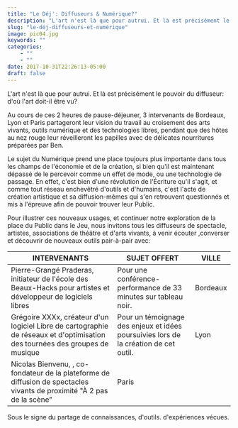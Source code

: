 ```yaml
---
title: "Le Déj': Diffuseurs & Numérique?"
description: "L'art n'est là que pour autrui. Et là est précisément le pouvoir du diffuseur: d'où l'art doit-il être vu? Au cours de ces 2 heures de pause-déjeuner,..."
slug: "le-déj-diffuseurs-et-numérique"
image: pic04.jpg
keywords: ""
categories:
    - ""
    - ""
date: 2017-10-31T22:26:13-05:00
draft: false
---
```


L'art n'est là que pour autrui.
Et là est précisément le pouvoir du diffuseur: d'où l'art doit-il être vu?

Au cours de ces 2 heures de pause-déjeuner, 3 intervenants de Bordeaux, Lyon et Paris partageront leur vision du travail au croisement des arts vivants, outils numérique et des technologies libres, pendant que des hôtes au nez rouge leur réveilleront les papilles avec de délicates nourritures préparées par Ben.

Le sujet du Numérique prend une place toujours plus importante dans tous les champs de l'économie et de la création,
si bien qu'il est maintenant dépassé de le percevoir comme un effet de mode, ou une technologie de passage.
En effet, c'est bien d'une révolution de l'Écriture qu'il s'agit, et comme tout réseau enchevêtré d'outils et d'humains, c'est l'acte de création artistique et sa diffusion-mêmes qui s'en retrouvent questionnés et mis à l'épreuve afin de pouvoir trouver leur Public.

Pour illustrer ces nouveaux usages, et continuer notre exploration de la place du Public dans le Jeu,
nous invitons tous les diffuseurs de spectacle, artistes, associations de théâtre et d'arts vivants, à venir écouter ,converser et découvrir de nouveaux outils pair-à-pair avec:


INTERVENANTS | SUJET OFFERT | VILLE
------------ | ------------- | -------------
Pierre-Grangé Praderas, initiateur de l'école des Beaux-Hacks pour artistes et développeur de logiciels libres | Pour une conférence-performance de 33 minutes sur tableau noir. | Bordeaux
Grégoire XXXx, créateur d'un logiciel Libre de cartographie de réseaux et d'optimisation des tournées des groupes de musique | Pour un témoignage des enjeux et idées poursuivies lors de la création de cet outil. | Lyon
Nicolas Bienvenu, , co-fondateur de la plateforme de diffusion de spectacles vivants de proximité "À 2 pas de la scène"| Paris

Sous le signe du partage de connaissances, d'outils. d'expériences vécues.
